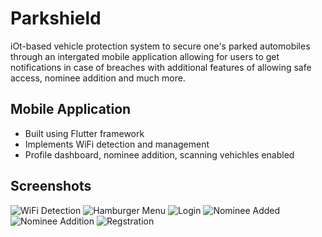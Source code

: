 # Parkshield

iOt-based vehicle protection system to secure one's parked automobiles through an intergated mobile application allowing for users to get notifications in case of breaches with additional features of allowing safe access, nominee addition and much more.
 
## Mobile Application

- Built using Flutter framework
- Implements WiFi detection and management
- Profile dashboard, nominee addition, scanning vehichles enabled

## Screenshots


![WiFi Detection](https://user-images.githubusercontent.com/74127653/153258027-9b36c3cf-a33f-456f-846b-cd2d78d100b4.jpg)
![Hamburger Menu](https://user-images.githubusercontent.com/74127653/153258036-e4c21ee0-9a2f-427f-aec1-b150b4f2812a.jpg)
![Login](https://user-images.githubusercontent.com/74127653/153258039-2a44aee9-046b-442a-98a1-1f1eee587d37.jpg)
![Nominee Added](https://user-images.githubusercontent.com/74127653/153258042-0cd154e3-a28e-47ba-971a-f04aecb5a561.jpg)
![Nominee Addition](https://user-images.githubusercontent.com/74127653/153258044-b929f2a9-9f60-4baa-8bde-71a4454dc7bf.jpg)
![Regstration](https://user-images.githubusercontent.com/74127653/153258045-2a78df56-7780-46e2-88aa-b3a273189ffd.jpg)
